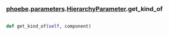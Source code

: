 ### [phoebe](phoebe.md).[parameters](phoebe.parameters.md).[HierarchyParameter](phoebe.parameters.HierarchyParameter.md).get_kind_of

```py

def get_kind_of(self, component)

```



        

